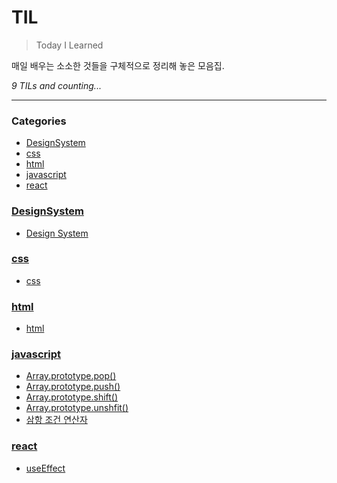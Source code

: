 # TIL
> Today I Learned

매일 배우는 소소한 것들을 구체적으로 정리해 놓은 모음집.


_9 TILs and counting..._

---

### Categories

- [DesignSystem](#DesignSystem)
- [css](#css)
- [html](#html)
- [javascript](#javascript)
- [react](#react)

### [DesignSystem](#DesignSystem)
- [Design System](DesignSystem/designSystem.md)

### [css](#css)
- [css](css/css.md)

### [html](#html)
- [html](html/html.md)

### [javascript](#javascript)
- [Array.prototype.pop()](javascript/Array.prototype.pop.md)
- [Array.prototype.push()](javascript/Array.prototype.push.md)
- [Array.prototype.shift()](javascript/Array.prototype.shift.md)
- [Array.prototype.unshfit()](javascript/Array.prototype.unshift.md)
- [삼항 조건 연산자](javascript/삼항조건연산자.md)

### [react](#react)
- [useEffect](react/useEffect.md)

[1]: https://simonwillison.net/2020/Apr/20/self-rewriting-readme/
[2]: https://github.com/jbranchaud/til

